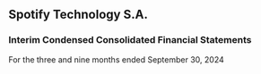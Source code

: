 ## Spotify Technology S.A.

### Interim Condensed Consolidated Financial Statements

For the three and nine months ended September 30, 2024